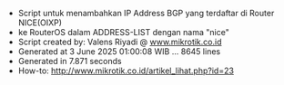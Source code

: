 - Script untuk menambahkan IP Address BGP yang terdaftar di Router NICE(OIXP)
- ke RouterOS dalam ADDRESS-LIST dengan nama "nice"
- Script created by: Valens Riyadi @ www.mikrotik.co.id
- Generated at 3 June 2025 01:00:08 WIB ... 8645 lines
- Generated in 7.871 seconds
- How-to: http://www.mikrotik.co.id/artikel_lihat.php?id=23
